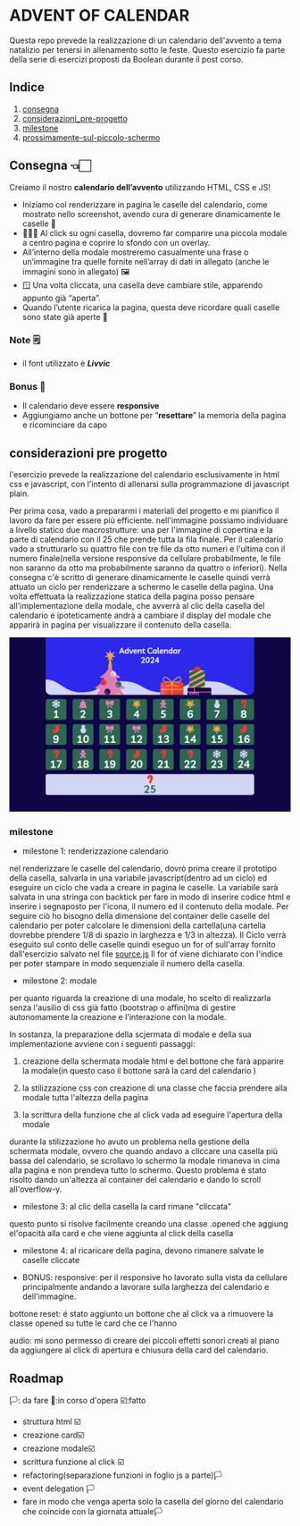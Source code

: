 # ADVENT OF CALENDAR 
Questa repo prevede la realizzazione di un calendario dell'avvento a tema natalizio per tenersi in allenamento sotto le feste.
Questo esercizio fa parte della serie di esercizi proposti da Boolean durante il post corso.


## Indice
1. [consegna](#consegna)
2. [considerazioni_pre-progetto](#considerazioni-pre-progetto)
3. [milestone](#milestone)
4. [prossimamente-sul-piccolo-schermo](#roadmap)

## Consegna 👈🏻

Creiamo il nostro **calendario dell’avvento** utilizzando HTML, CSS  e JS!

- Iniziamo col renderizzare in pagina le caselle del calendario, come mostrato nello screenshot, avendo cura di generare dinamicamente le caselle 📅
- 🧑🏻‍💻 Al click su ogni casella, dovremo far comparire una piccola modale a centro pagina e coprire lo sfondo con un overlay.
- All’interno della modale mostreremo casualmente una frase o un’immagine tra quelle fornite nell’array di dati in allegato (anche le immagini sono in allegato) 🖼️
- 🪟 Una volta cliccata, una casella deve cambiare stile, apparendo appunto già “aperta”.
- Quando l’utente ricarica la pagina, questa deve ricordare quali caselle sono state già aperte 🎁

### Note 🗒️

- il font utilizzato è ***Livvic***

### Bonus 💫

- Il calendario deve essere **responsive**
- Aggiungiamo anche un bottone per “**resettare**” la memoria della pagina e ricominciare da capo


## considerazioni pre progetto 
l'esercizio prevede la realizzazione del calendario esclusivamente in html css e javascript, con l'intento di allenarsi sulla programmazione di javascript plain.

Per prima cosa, vado a prepararmi i materiali del progetto e mi pianifico il lavoro da fare per essere più efficiente.
nell'immagine possiamo individuare a livello statico due macrostrutture: una per l'immagine di copertina e la parte di calendario  con il 25 che prende tutta la fila finale.
Per il calendario vado a strutturarlo su quattro file con tre file da otto numeri e l'ultima con il numero finale(nella versione responsive da cellulare probabilmente, le file non saranno da otto ma probabilmente saranno da quattro o inferiori).
Nella consegna c'è scritto di generare dinamicamente le caselle quindi verrà attuato un ciclo per renderizzare a schermo le caselle della pagina. 
Una volta effettuata la realizzazione statica della pagina posso pensare all'implementazione della modale, che avverrà al clic della casella del calendario e ipoteticamente andrà a cambiare il display del modale che apparirà in pagina per visualizzare il contenuto della casella.   

![immagine](./mockup.webp)

### milestone 

- milestone 1: renderizzazione calendario 

nel renderizzare le caselle del calendario, dovrò prima creare il prototipo della casella, salvarla in una variabile javascript(dentro ad un ciclo) ed eseguire un ciclo che vada a creare in pagina le caselle.
La variabile sarà salvata in una stringa con backtick per fare in modo di inserire codice html e inserire i segnaposto per l'icona, il numero ed il contenuto della modale.
Per seguire ciò ho bisogno della dimensione del container delle caselle del calendario per poter calcolare le dimensioni della cartella(una cartella dovrebbe prendere 1/8 di spazio in larghezza e 1/3 in altezza).
Il Ciclo verrà eseguito sul conto delle caselle quindi eseguo un for of sull'array fornito dall'esercizio salvato nel file [source.js](./JS/source.js)
Il for of viene dichiarato con l'indice per poter stampare in modo sequenziale il numero della casella.

- milestone 2: modale

per quanto riguarda la creazione di una modale, ho scelto di realizzarla senza l'ausilio di css già fatto (bootstrap o affini)ma di gestire autonomamente la creazione e l'interazione con la modale.

In sostanza, la preparazione della scjermata di modale e della sua implementazione avviene con i seguenti passaggi:

1) creazione della schermata modale html e del bottone che farà apparire la modale(in questo caso il bottone sarà la card del calendario )

2) la stilizzazione css con creazione di una classe che faccia prendere alla modale tutta l'altezza della pagina 

3) la scrittura della funzione che al click vada ad eseguire l'apertura della modale 

durante la stilizzazione ho avuto un problema nella gestione della schermata modale, ovvero che quando andavo a cliccare una casella più bassa del calendario, se scrollavo lo schermo 
la modale rimaneva in cima alla pagina e non prendeva tutto lo schermo.
Questo problema è stato risolto dando un'altezza al container del calendario e dando lo scroll all'overflow-y.

- milestone 3: al clic della casella la card rimane "cliccata"

questo punto si risolve facilmente creando una classe .opened che aggiung el'opacità alla card e che viene aggiunta al click della casella


- milestone 4: al ricaricare della pagina, devono rimanere salvate le caselle cliccate





- BONUS:
responsive: per il responsive ho lavorato sulla vista da cellulare principalmente andando a lavorare sulla larghezza del calendario e dell'immagine.

bottone reset: é stato aggiunto un bottone che al click va a rimuovere la classe opened su tutte le card che ce l'hanno 


audio: mi sono permesso  di creare dei piccoli effetti sonori creati al piano da aggiungere al click di apertura e chiusura della card del calendario.



## Roadmap
🏳️: da fare 
🔨:in corso d'opera
☑️:fatto

- struttura html ☑️
- creazione card☑️
- creazione modale☑️
- scrittura funzione al click ☑️
- refactoring(separazione funzioni in foglio js a parte)🏳️
- event delegation 🏳️
- fare in modo che venga aperta solo la casella del giorno del calendario che coincide con la giornata attuale🏳️












